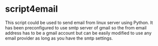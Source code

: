 # script4email

This script could be used to send email from linux server using Python. It has been preconfigured to use smtp server of gmail so the from email address has to be a gmail account but can be easily modified to use any email provider as long as you have the smtp settings.
